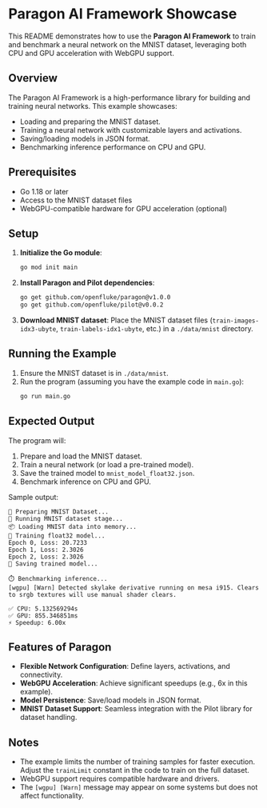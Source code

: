 # Paragon AI Framework Showcase

This README demonstrates how to use the **Paragon AI Framework** to train and benchmark a neural network on the MNIST dataset, leveraging both CPU and GPU acceleration with WebGPU support.

## Overview

The Paragon AI Framework is a high-performance library for building and training neural networks. This example showcases:

- Loading and preparing the MNIST dataset.
- Training a neural network with customizable layers and activations.
- Saving/loading models in JSON format.
- Benchmarking inference performance on CPU and GPU.

## Prerequisites

- Go 1.18 or later
- Access to the MNIST dataset files
- WebGPU-compatible hardware for GPU acceleration (optional)

## Setup

1. **Initialize the Go module**:

   ```bash
   go mod init main
   ```

2. **Install Paragon and Pilot dependencies**:

   ```bash
   go get github.com/openfluke/paragon@v1.0.0
   go get github.com/openfluke/pilot@v0.0.2
   ```

3. **Download MNIST dataset**:
   Place the MNIST dataset files (`train-images-idx3-ubyte`, `train-labels-idx1-ubyte`, etc.) in a `./data/mnist` directory.

## Running the Example

1. Ensure the MNIST dataset is in `./data/mnist`.
2. Run the program (assuming you have the example code in `main.go`):
   ```bash
   go run main.go
   ```

## Expected Output

The program will:

1. Prepare and load the MNIST dataset.
2. Train a neural network (or load a pre-trained model).
3. Save the trained model to `mnist_model_float32.json`.
4. Benchmark inference on CPU and GPU.

Sample output:

```
🚀 Preparing MNIST Dataset...
🔧 Running MNIST dataset stage...
📦 Loading MNIST data into memory...
🧠 Training float32 model...
Epoch 0, Loss: 20.7233
Epoch 1, Loss: 2.3026
Epoch 2, Loss: 2.3026
💾 Saving trained model...

⏱️ Benchmarking inference...
[wgpu] [Warn] Detected skylake derivative running on mesa i915. Clears to srgb textures will use manual shader clears.

✅ CPU: 5.132569294s
✅ GPU: 855.346851ms
⚡ Speedup: 6.00x
```

## Features of Paragon

- **Flexible Network Configuration**: Define layers, activations, and connectivity.
- **WebGPU Acceleration**: Achieve significant speedups (e.g., 6x in this example).
- **Model Persistence**: Save/load models in JSON format.
- **MNIST Dataset Support**: Seamless integration with the Pilot library for dataset handling.

## Notes

- The example limits the number of training samples for faster execution. Adjust the `trainLimit` constant in the code to train on the full dataset.
- WebGPU support requires compatible hardware and drivers.
- The `[wgpu] [Warn]` message may appear on some systems but does not affect functionality.
